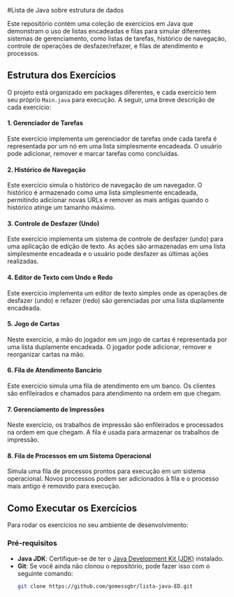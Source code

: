 #Lista de Java sobre estrutura de dados

Este repositório contém uma coleção de exercícios em Java que demonstram o uso de listas encadeadas e filas para simular diferentes sistemas de gerenciamento, como listas de tarefas, histórico de navegação, controle de operações de desfazer/refazer, e filas de atendimento e processos.

## Estrutura dos Exercícios

O projeto está organizado em packages diferentes, e cada exercício tem seu próprio `Main.java` para execução. A seguir, uma breve descrição de cada exercício:



#### 1. Gerenciador de Tarefas 
Este exercício implementa um gerenciador de tarefas onde cada tarefa é representada por um nó em uma lista simplesmente encadeada. O usuário pode adicionar, remover e marcar tarefas como concluídas.



#### 2. Histórico de Navegação
Este exercício simula o histórico de navegação de um navegador. O histórico é armazenado como uma lista simplesmente encadeada, permitindo adicionar novas URLs e remover as mais antigas quando o histórico atinge um tamanho máximo.



#### 3. Controle de Desfazer (Undo) 
Este exercício implementa um sistema de controle de desfazer (undo) para uma aplicação de edição de texto. As ações são armazenadas em uma lista simplesmente encadeada e o usuário pode desfazer as últimas ações realizadas.




#### 4. Editor de Texto com Undo e Redo
Este exercício implementa um editor de texto simples onde as operações de desfazer (undo) e refazer (redo) são gerenciadas por uma lista duplamente encadeada.



#### 5. Jogo de Cartas
Neste exercício, a mão do jogador em um jogo de cartas é representada por uma lista duplamente encadeada. O jogador pode adicionar, remover e reorganizar cartas na mão.





#### 6. Fila de Atendimento Bancário
Este exercício simula uma fila de atendimento em um banco. Os clientes são enfileirados e chamados para atendimento na ordem em que chegam.



#### 7. Gerenciamento de Impressões
Neste exercício, os trabalhos de impressão são enfileirados e processados na ordem em que chegam. A fila é usada para armazenar os trabalhos de impressão.


#### 8. Fila de Processos em um Sistema Operacional
Simula uma fila de processos prontos para execução em um sistema operacional. Novos processos podem ser adicionados à fila e o processo mais antigo é removido para execução.



## Como Executar os Exercícios

Para rodar os exercícios no seu ambiente de desenvolvimento:

### Pré-requisitos
- **Java JDK**: Certifique-se de ter o [Java Development Kit (JDK)](https://www.oracle.com/java/technologies/javase-jdk11-downloads.html) instalado.
- **Git**: Se você ainda não clonou o repositório, pode fazer isso com o seguinte comando:
  ```bash
  git clone https://github.com/gomessgbr/lista-java-ED.git

